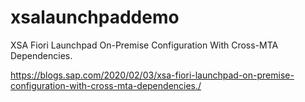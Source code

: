 # xsalaunchpaddemo

XSA Fiori Launchpad On-Premise Configuration With Cross-MTA Dependencies.

https://blogs.sap.com/2020/02/03/xsa-fiori-launchpad-on-premise-configuration-with-cross-mta-dependencies./
